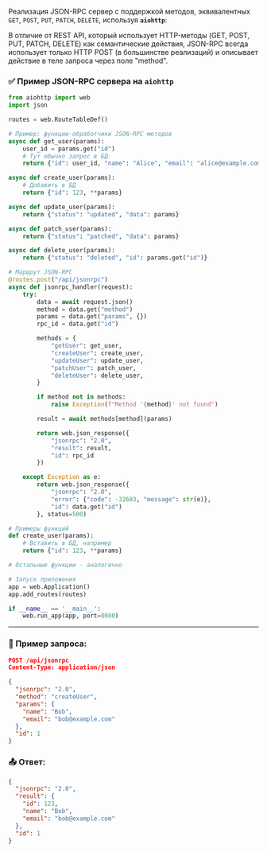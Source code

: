 Реализация JSON-RPC сервер с поддержкой методов, эквивалентных `GET`, `POST`, `PUT`, `PATCH`, `DELETE`, используя **`aiohttp`**:

В отличие от REST API, который использует HTTP-методы (GET, POST, PUT, PATCH, DELETE) как семантические действия, JSON-RPC всегда использует только HTTP POST (в большинстве реализаций) и описывает действие в теле запроса через поле "method".

### ✅ Пример JSON-RPC сервера на `aiohttp`

```python
from aiohttp import web
import json

routes = web.RouteTableDef()

# Пример: функции-обработчики JSON-RPC методов
async def get_user(params):
    user_id = params.get("id")
    # Тут обычно запрос в БД
    return {"id": user_id, "name": "Alice", "email": "alice@example.com"}

async def create_user(params):
    # Добавить в БД
    return {"id": 123, **params}

async def update_user(params):
    return {"status": "updated", "data": params}

async def patch_user(params):
    return {"status": "patched", "data": params}

async def delete_user(params):
    return {"status": "deleted", "id": params.get("id")}

# Маршрут JSON-RPC
@routes.post("/api/jsonrpc")
async def jsonrpc_handler(request):
    try:
        data = await request.json()
        method = data.get("method")
        params = data.get("params", {})
        rpc_id = data.get("id")

        methods = {
            "getUser": get_user,
            "createUser": create_user,
            "updateUser": update_user,
            "patchUser": patch_user,
            "deleteUser": delete_user,
        }

        if method not in methods:
            raise Exception(f"Method '{method}' not found")

        result = await methods[method](params)

        return web.json_response({
            "jsonrpc": "2.0",
            "result": result,
            "id": rpc_id
        })

    except Exception as e:
        return web.json_response({
            "jsonrpc": "2.0",
            "error": {"code": -32603, "message": str(e)},
            "id": data.get("id")
        }, status=500)

# Примеры функций
def create_user(params):
    # Вставить в БД, например
    return {"id": 123, **params}

# Остальные функции - аналогично

# Запуск приложения
app = web.Application()
app.add_routes(routes)

if __name__ == '__main__':
    web.run_app(app, port=8080)
```

---

### 🔧 Пример запроса:

```json
POST /api/jsonrpc
Content-Type: application/json

{
  "jsonrpc": "2.0",
  "method": "createUser",
  "params": {
    "name": "Bob",
    "email": "bob@example.com"
  },
  "id": 1
}
```

### 📤 Ответ:

```json
{
  "jsonrpc": "2.0",
  "result": {
    "id": 123,
    "name": "Bob",
    "email": "bob@example.com"
  },
  "id": 1
}
```



